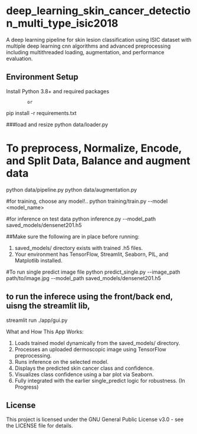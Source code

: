 # deep_learning_skin_cancer_detection_multi_type_isic2018
A deep learning pipeline for skin lesion classification using ISIC dataset with multiple deep learning cnn algorithms and advanced preprocessing including multithreaded loading, augmentation, and performance evaluation.

## Environment Setup

Install Python 3.8+ and required packages 

            or

pip install -r requirements.txt

###load and resize
python data/loader.py

# To preprocess, Normalize, Encode, and Split Data, Balance and augment data
python data/pipeline.py
python data/augmentation.py



#for training, choose any model!..
python training/train.py --model <model_name>

#for inference on test data
python inference.py --model_path saved_models/densenet201.h5

##Make sure the following are in place before running:
1. saved_models/ directory exists with trained .h5 files.
2. Your environment has TensorFlow, Streamlit, Seaborn, PIL, and Matplotlib installed.


#To run single predict image file
python predict_single.py --image_path path/to/image.jpg --model_path saved_models/densenet201.h5



## to run the inferece using the front/back end, uisng the streamlit lib,
streamlit run ./app/gui.py

What and How This App Works:
1. Loads trained model dynamically from the saved_models/ directory.
2. Processes an uploaded dermoscopic image using TensorFlow preprocessing.
3. Runs inference on the selected model.
4. Displays the predicted skin cancer class and confidence.
5. Visualizes class confidence using a bar plot via Seaborn.
6. Fully integrated with the earlier single_predict logic for robustness. (In Progress)


## License
This project is licensed under the GNU General Public License v3.0 - see the LICENSE file for details.
